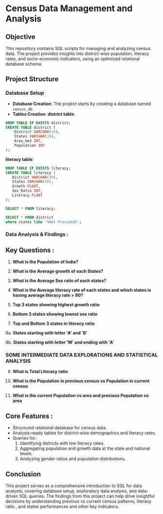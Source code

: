 # Census Data Management and Analysis

## Objective
This repository contains SQL scripts for managing and analyzing census data. The project provides insights into district-wise population, literacy rates, and socio-economic indicators, using an optimized relational database schema.

## Project Structure
### Database Setup

- **Database Creation**: The project starts by creating a database named `census_db`.
- **Tables Creation**:
  **district table**:
```sql
DROP TABLE IF EXISTS district;
CREATE TABLE district (
	District VARCHAR(30),
	States VARCHAR(30),
	Area_km2 INT,
	Population INT
);
```

 **literacy table**:
 ```sql
 DROP TABLE IF EXISTS literacy;
CREATE TABLE literacy (
	District VARCHAR(30),
	States VARCHAR(30),
	Growth FLOAT,
	Sex_Ratio INT,
	Literacy FLOAT
);

SELECT * FROM literacy;

SELECT * FROM district
where states like '%Not Provided%';
```

### Data Analysis & Findings :
## Key Questions :

1. **What is the Population of India?**  

2. **What is the Average growth of each States?**

3. **What is the Average Sex ratio of each states?**

4. **What is the Average literacy rate of each states and which states is having average literacy rate > 90?**

5. **Top 3 states showing highest growth ratio**

6. **Bottom 3 states showing lowest sex ratio**

7. **Top and Bottom 3 states in literacy ratio**

8a. **States starting with letter 'A' and 'B'**

8b. **States starting with letter 'M' and ending with 'A'**


### SOME INTERMEDIATE DATA EXPLORATIONS AND STATISTICAL ANALYSIS

9. **What is Total Literacy ratio**

10. **What is the Population in previous census vs Population in current census**

11. **What is the current Population vs area and previous Population vs area**


## Core Features :
- Structured relational database for census data.
- Analysis-ready tables for district-wise demographics and literacy rates.
- Queries for:
     1. Identifying districts with low literacy rates.
     2. Aggregating population and growth data at the state and national levels.
     3. Analyzing gender ratios and population distributions.


## Conclusion
This project serves as a comprehensive introduction to SQL for data analysts, covering database setup, exploratory data analysis, and data-driven SQL queries. The findings from this project can help drive insightful decisions by understanding previous vs current census patterns, literacy ratio , and states performances and other key indicators.

